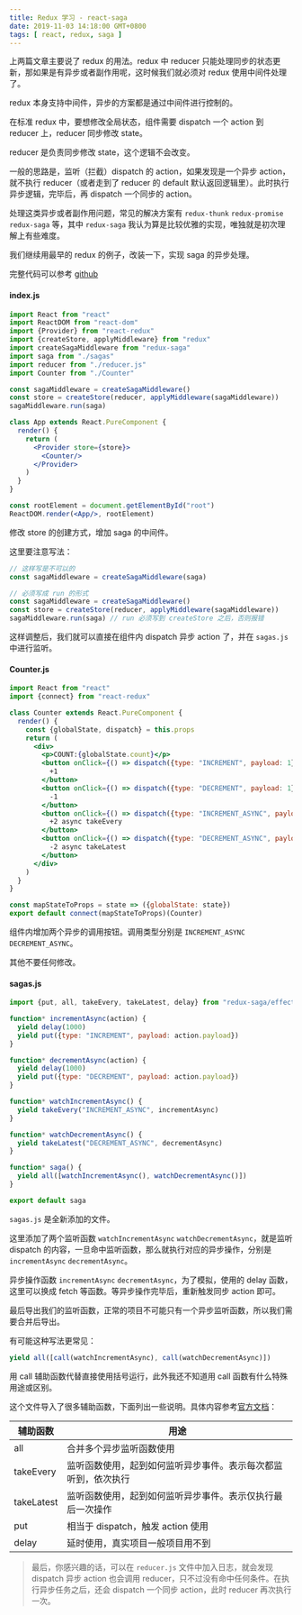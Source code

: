 ```yaml
---
title: Redux 学习 - react-saga
date: 2019-11-03 14:18:00 GMT+0800
tags: [ react, redux, saga ]
---
```


上两篇文章主要说了 redux 的用法。redux 中 reducer 只能处理同步的状态更新，那如果是有异步或者副作用呢，这时候我们就必须对 redux 使用中间件处理了。

<!-- truncate -->

redux 本身支持中间件，异步的方案都是通过中间件进行控制的。

在标准 redux 中，要想修改全局状态，组件需要 dispatch 一个 action 到 reducer 上，reducer 同步修改 state。

reducer 是负责同步修改 state，这个逻辑不会改变。

一般的思路是，监听（拦截）dispatch 的 action，如果发现是一个异步 action，就不执行 reducer（或者走到了 reducer 的 default 默认返回逻辑里）。此时执行异步逻辑，完毕后，再 dispatch 一个同步的 action。

处理这类异步或者副作用问题，常见的解决方案有 `redux-thunk` `redux-promise` `redux-saga` 等，其中 `redux-saga` 我认为算是比较优雅的实现，唯独就是初次理解上有些难度。

我们继续用最早的 redux 的例子，改装一下，实现 saga 的异步处理。

完整代码可以参考 [github](https://github.com/yukapril/learning/tree/master/react-redux-saga)

#### index.js

```jsx
import React from "react"
import ReactDOM from "react-dom"
import {Provider} from "react-redux"
import {createStore, applyMiddleware} from "redux"
import createSagaMiddleware from "redux-saga"
import saga from "./sagas"
import reducer from "./reducer.js"
import Counter from "./Counter"

const sagaMiddleware = createSagaMiddleware()
const store = createStore(reducer, applyMiddleware(sagaMiddleware))
sagaMiddleware.run(saga)

class App extends React.PureComponent {
  render() {
    return (
      <Provider store={store}>
        <Counter/>
      </Provider>
    )
  }
}

const rootElement = document.getElementById("root")
ReactDOM.render(<App/>, rootElement)
```

修改 store 的创建方式，增加 saga 的中间件。

这里要注意写法：

```js
// 这样写是不可以的
const sagaMiddleware = createSagaMiddleware(saga)

// 必须写成 run 的形式
const sagaMiddleware = createSagaMiddleware()
const store = createStore(reducer, applyMiddleware(sagaMiddleware))
sagaMiddleware.run(saga) // run 必须写到 createStore 之后，否则报错
```

这样调整后，我们就可以直接在组件内 dispatch 异步 action 了，并在 `sagas.js` 中进行监听。

#### Counter.js

```jsx
import React from "react"
import {connect} from "react-redux"

class Counter extends React.PureComponent {
  render() {
    const {globalState, dispatch} = this.props
    return (
      <div>
        <p>COUNT:{globalState.count}</p>
        <button onClick={() => dispatch({type: "INCREMENT", payload: 1})}>
          +1
        </button>
        <button onClick={() => dispatch({type: "DECREMENT", payload: 1})}>
          -1
        </button>
        <button onClick={() => dispatch({type: "INCREMENT_ASYNC", payload: 2})}>
          +2 async takeEvery
        </button>
        <button onClick={() => dispatch({type: "DECREMENT_ASYNC", payload: 2})}>
          -2 async takeLatest
        </button>
      </div>
    )
  }
}

const mapStateToProps = state => ({globalState: state})
export default connect(mapStateToProps)(Counter)
```

组件内增加两个异步的调用按钮。调用类型分别是 `INCREMENT_ASYNC` `DECREMENT_ASYNC`。

其他不要任何修改。

#### sagas.js

```js
import {put, all, takeEvery, takeLatest, delay} from "redux-saga/effects"

function* incrementAsync(action) {
  yield delay(1000)
  yield put({type: "INCREMENT", payload: action.payload})
}

function* decrementAsync(action) {
  yield delay(1000)
  yield put({type: "DECREMENT", payload: action.payload})
}

function* watchIncrementAsync() {
  yield takeEvery("INCREMENT_ASYNC", incrementAsync)
}

function* watchDecrementAsync() {
  yield takeLatest("DECREMENT_ASYNC", decrementAsync)
}

function* saga() {
  yield all([watchIncrementAsync(), watchDecrementAsync()])
}

export default saga
```

`sagas.js` 是全新添加的文件。

这里添加了两个监听函数 `watchIncrementAsync` `watchDecrementAsync`，就是监听 dispatch 的内容，一旦命中监听函数，那么就执行对应的异步操作，分别是 `incrementAsync` `decrementAsync`。

异步操作函数 `incrementAsync` `decrementAsync`，为了模拟，使用的 delay 函数，这里可以换成 fetch 等函数。等异步操作完毕后，重新触发同步 action 即可。

最后导出我们的监听函数，正常的项目不可能只有一个异步监听函数，所以我们需要合并后导出。

有可能这种写法更常见：

```js
yield all([call(watchIncrementAsync), call(watchDecrementAsync)])
```

用 call 辅助函数代替直接使用括号运行，此外我还不知道用 call 函数有什么特殊用途或区别。

这个文件导入了很多辅助函数，下面列出一些说明。具体内容参考[官方文档](https://redux-saga.js.org/docs/api/)：

| 辅助函数       | 用途                              |
|------------|---------------------------------|
| all        | 合并多个异步监听函数使用                    |
| takeEvery  | 监听函数使用，起到如何监听异步事件。表示每次都监听到，依次执行 |
| takeLatest | 监听函数使用，起到如何监听异步事件。表示仅执行最后一次操作   |
| put        | 相当于 dispatch，触发 action 使用       |
| delay      | 延时使用，真实项目一般项目用不到                |

> 最后，你感兴趣的话，可以在 `reducer.js` 文件中加入日志，就会发现 dispatch 异步 action 也会调用 reducer，只不过没有命中任何条件。在执行异步任务之后，还会 dispatch 一个同步 action，此时 reducer 再次执行一次。

